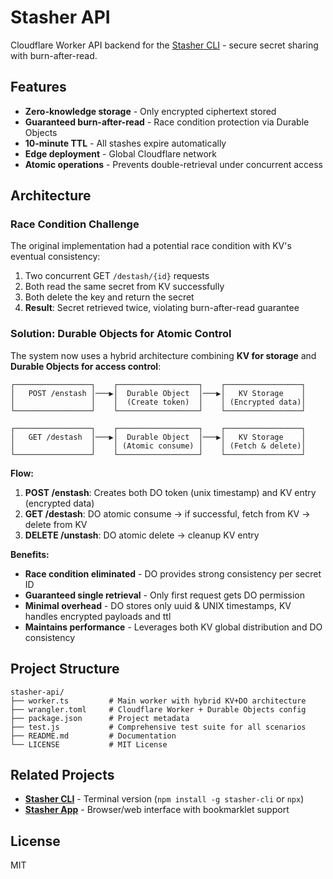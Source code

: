 # Stasher API

Cloudflare Worker API backend for the [Stasher CLI](https://github.com/stasher-dev/stasher-cli) - secure secret sharing with burn-after-read.

## Features

- **Zero-knowledge storage** - Only encrypted ciphertext stored
- **Guaranteed burn-after-read** - Race condition protection via Durable Objects
- **10-minute TTL** - All stashes expire automatically
- **Edge deployment** - Global Cloudflare network
- **Atomic operations** - Prevents double-retrieval under concurrent access

## Architecture

### Race Condition Challenge

The original implementation had a potential race condition with KV's eventual consistency:

1. Two concurrent GET `/destash/{id}` requests
2. Both read the same secret from KV successfully  
3. Both delete the key and return the secret
4. **Result**: Secret retrieved twice, violating burn-after-read guarantee

### Solution: Durable Objects for Atomic Control

The system now uses a hybrid architecture combining **KV for storage** and **Durable Objects for access control**:

```
┌─────────────────┐    ┌──────────────────┐    ┌─────────────────┐
│   POST /enstash │───▶│  Durable Object  │───▶│   KV Storage    │
│                 │    │  (Create token)  │    │ (Encrypted data)│
└─────────────────┘    └──────────────────┘    └─────────────────┘

┌─────────────────┐    ┌──────────────────┐    ┌─────────────────┐
│   GET /destash  │───▶│  Durable Object  │───▶│   KV Storage    │
│                 │    │ (Atomic consume) │    │ (Fetch & delete)│
└─────────────────┘    └──────────────────┘    └─────────────────┘
```

**Flow:**
1. **POST /enstash**: Creates both DO token (unix timestamp) and KV entry (encrypted data)
2. **GET /destash**: DO atomic consume → if successful, fetch from KV → delete from KV
3. **DELETE /unstash**: DO atomic delete → cleanup KV entry

**Benefits:**
- **Race condition eliminated** - DO provides strong consistency per secret ID
- **Guaranteed single retrieval** - Only first request gets DO permission
- **Minimal overhead** - DO stores only uuid & UNIX timestamps, KV handles encrypted payloads and ttl
- **Maintains performance** - Leverages both KV global distribution and DO consistency

## Project Structure

```
stasher-api/
├── worker.ts         # Main worker with hybrid KV+DO architecture
├── wrangler.toml     # Cloudflare Worker + Durable Objects config
├── package.json      # Project metadata
├── test.js           # Comprehensive test suite for all scenarios
├── README.md         # Documentation
└── LICENSE           # MIT License
```
## Related Projects

- **[Stasher CLI](https://github.com/stasher-dev/stasher-cli)** - Terminal version (`npm install -g stasher-cli` or `npx`)
- **[Stasher App](https://github.com/stasher-dev/stasher-app)** - Browser/web interface with bookmarklet support

## License

MIT
